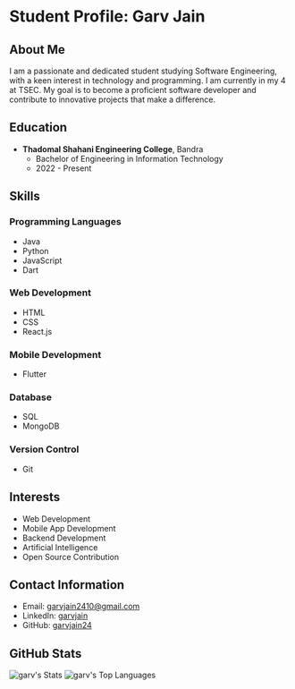 # Student Profile: Garv Jain

## About Me
I am a passionate and dedicated student studying Software Engineering, with a keen interest in technology and programming. I am currently in my 4 at TSEC. My goal is to become a proficient software developer and contribute to innovative projects that make a difference.

## Education
- **Thadomal Shahani Engineering College**, Bandra
  - Bachelor of Engineering in Information Technology
  - 2022 - Present

## Skills
### Programming Languages
- Java
- Python
- JavaScript
- Dart

### Web Development
- HTML
- CSS
- React.js
  

### Mobile Development
- Flutter

### Database
- SQL
- MongoDB

### Version Control
- Git

## Interests
- Web Development
- Mobile App Development
- Backend Development
- Artificial Intelligence
- Open Source Contribution

## Contact Information
- Email: garvjain2410@gmail.com
- LinkedIn: [garvjain](https://www.linkedin.com/in/garv-jain-66736a272/)
- GitHub: [garvjain24](https://github.com/garvjain24)

## GitHub Stats
![garv's Stats](https://github-readme-stats.vercel.app/api?username=garv&theme=merko&show_icons=true&hide_border=true&count_private=false)
![garv's Top Languages](https://github-readme-stats.vercel.app/api/top-langs/?username=garv&theme=merko&show_icons=true&hide_border=true&layout=compact)
